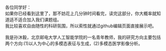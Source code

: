 各位同学好：<br>
如果你已经看到这里了，那不妨花上几分钟时间看完，读完这部分，你大概率就知道适不适合加入我们课题组。<br>
我比较喜欢自由随性的科研氛围，所以索性就通过github编辑页面直接展示吧。<br><br>
我是孙沐毅，北京邮电大学人工智能学院的一名青年教师，我的研究方向主要包括两个方向:(1)以人为中心的多模态表征与生成，(2)多模态医学影像分析。
